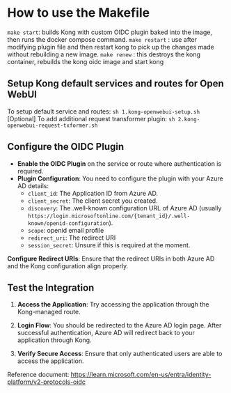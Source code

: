 # How to use the Makefile
`make start`: builds Kong with custom OIDC plugin baked into the image, then runs the docker compose command.
`make restart` : use after modifying plugin file and then restart kong to pick up the changes made without rebuilding a new image.
`make renew` : this destroys the kong container, rebuilds the kong oidc image and start kong

## Setup Kong default services and routes for Open WebUI

To setup default service and routes: `sh 1.kong-openwebui-setup.sh`
[Optional] To add additional request transformer plugin: `sh 2.kong-openwebui-request-txformer.sh`

## Configure the OIDC Plugin

   - **Enable the OIDC Plugin** on the service or route where authentication is required.
   - **Plugin Configuration**: You need to configure the plugin with your Azure AD details:
     - `client_id`: The Application ID from Azure AD.
     - `client_secret`: The client secret you created.
     - `discovery`: The .well-known configuration URL of Azure AD (usually `https://login.microsoftonline.com/{tenant_id}/.well-known/openid-configuration`).
     - `scope`: openid email profile
     - `redirect_uri`: The redirect URI
     - `session_secret`: Unsure if this is required at the moment.

**Configure Redirect URIs**: Ensure that the redirect URIs in both Azure AD and the Kong configuration align properly.

## Test the Integration

1. **Access the Application**: Try accessing the application through the Kong-managed route.
2. **Login Flow**: You should be redirected to the Azure AD login page. After successful authentication, Azure AD will redirect back to your application through Kong.

3. **Verify Secure Access**: Ensure that only authenticated users are able to access the application.

Reference document: https://learn.microsoft.com/en-us/entra/identity-platform/v2-protocols-oidc
